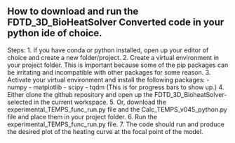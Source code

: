 ## How to download and run the FDTD_3D_BioHeatSolver Converted code in your python ide of choice. 

Steps: 
    1. If you have conda or python installed, open up your editor of choice and create a new folder/project.
    2. Create a virtual environment in your project folder. This is important because some of the pip packages can be irritating and incompatible with other packages for some reason.
    3. Activate your virtual environment and install the following packages: 
        - numpy
        - matplotlib
        - scipy
        - tqdm (This is for progress bars to show up.)
    4. Either clone the github repository and open up the FDTD_3D_BioheatSolver-selected in the current workspace. 
    5. Or, download the experimental_TEMPS_func_run.py file and the Calc_TEMPS_v045_python.py file and place them in your project folder.
    6. Run the experimental_TEMPS_func_run.py file.
    7. The code should run and produce the desired plot of the heating curve at the focal point of the model.